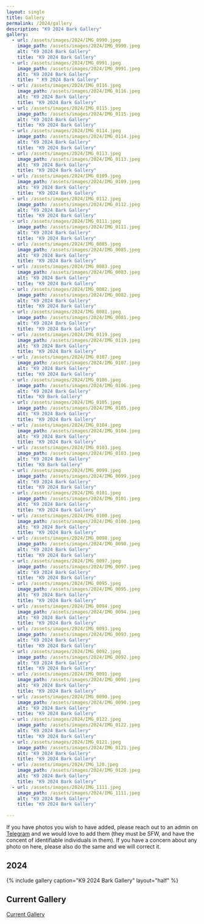 ```yaml
---
layout: single
title: Gallery
permalink: /2024/gallery
description: "K9 2024 Bark Gallery"
gallery:
  - url: /assets/images/2024/IMG_0990.jpeg
    image_path: /assets/images/2024/IMG_0990.jpeg
    alt: "K9 2024 Bark Gallery"
    title: "K9 2024 Bark Gallery"
  - url: /assets/images/2024/IMG_0991.jpeg
    image_path: /assets/images/2024/IMG_0991.jpeg
    alt: "K9 2024 Bark Gallery"
    title: " K9 2024 Bark Gallery"
  - url: /assets/images/2024/IMG_0116.jpeg
    image_path: /assets/images/2024/IMG_0116.jpeg
    alt: "K9 2024 Bark Gallery"
    title: "K9 2024 Bark Gallery"
  - url: /assets/images/2024/IMG_0115.jpeg
    image_path: /assets/images/2024/IMG_0115.jpeg
    alt: "K9 2024 Bark Gallery"
    title: "K9 2024 Bark Gallery"
  - url: /assets/images/2024/IMG_0114.jpeg
    image_path: /assets/images/2024/IMG_0114.jpeg
    alt: "K9 2024 Bark Gallery"
    title: "K9 2024 Bark Gallery"
  - url: /assets/images/2024/IMG_0113.jpeg
    image_path: /assets/images/2024/IMG_0113.jpeg
    alt: "K9 2024 Bark Gallery"
    title: "K9 2024 Bark Gallery"
  - url: /assets/images/2024/IMG_0109.jpeg
    image_path: /assets/images/2024/IMG_0109.jpeg
    alt: "K9 2024 Bark Gallery"
    title: "K9 2024 Bark Gallery"
  - url: /assets/images/2024/IMG_0112.jpeg
    image_path: /assets/images/2024/IMG_0112.jpeg
    alt: "K9 2024 Bark Gallery"
    title: "K9 2024 Bark Gallery"
  - url: /assets/images/2024/IMG_0111.jpeg
    image_path: /assets/images/2024/IMG_0111.jpeg
    alt: "K9 2024 Bark Gallery"
    title: "K9 2024 Bark Gallery"
  - url: /assets/images/2024/IMG_0085.jpeg
    image_path: /assets/images/2024/IMG_0085.jpeg
    alt: "K9 2024 Bark Gallery"
    title: "K9 2024 Bark Gallery"
  - url: /assets/images/2024/IMG_0083.jpeg
    image_path: /assets/images/2024/IMG_0083.jpeg
    alt: "K9 2024 Bark Gallery"
    title: "K9 2024 Bark Gallery"
  - url: /assets/images/2024/IMG_0082.jpeg
    image_path: /assets/images/2024/IMG_0082.jpeg
    alt: "K9 2024 Bark Gallery"
    title: "K9 2024 Bark Gallery"
  - url: /assets/images/2024/IMG_0081.jpeg
    image_path: /assets/images/2024/IMG_0081.jpeg
    alt: "K9 2024 Bark Gallery"
    title: "K9 2024 Bark Gallery"
  - url: /assets/images/2024/IMG_0119.jpeg
    image_path: /assets/images/2024/IMG_0119.jpeg
    alt: "K9 2024 Bark Gallery"
    title: "K9 2024 Bark Gallery"
  - url: /assets/images/2024/IMG_0107.jpeg
    image_path: /assets/images/2024/IMG_0107.jpeg
    alt: "K9 2024 Bark Gallery"
    title: "K9 2024 Bark Gallery"
  - url: /assets/images/2024/IMG_0106.jpeg
    image_path: /assets/images/2024/IMG_0106.jpeg
    alt: "K9 2024 Bark Gallery"
    title: "K9 Bark Gallery"
  - url: /assets/images/2024/IMG_0105.jpeg
    image_path: /assets/images/2024/IMG_0105.jpeg
    alt: "K9 2024 Bark Gallery"
    title: "K9 2024 Bark Gallery"
  - url: /assets/images/2024/IMG_0104.jpeg
    image_path: /assets/images/2024/IMG_0104.jpeg
    alt: "K9 2024 Bark Gallery"
    title: "K9 2024 Bark Gallery"
  - url: /assets/images/2024/IMG_0103.jpeg
    image_path: /assets/images/2024/IMG_0103.jpeg
    alt: "K9 2024 Bark Gallery"
    title: "K9 Bark Gallery"
  - url: /assets/images/2024/IMG_0099.jpeg
    image_path: /assets/images/2024/IMG_0099.jpeg
    alt: "K9 2024 Bark Gallery"
    title: "K9 2024 Bark Gallery"
  - url: /assets/images/2024/IMG_0101.jpeg
    image_path: /assets/images/2024/IMG_0101.jpeg
    alt: "K9 2024 Bark Gallery"
    title: "K9 2024 Bark Gallery"
  - url: /assets/images/2024/IMG_0100.jpeg
    image_path: /assets/images/2024/IMG_0100.jpeg
    alt: "K9 2024 Bark Gallery"
    title: "K9 2024 Bark Gallery"
  - url: /assets/images/2024/IMG_0098.jpeg
    image_path: /assets/images/2024/IMG_0098.jpeg
    alt: "K9 2024 Bark Gallery"
    title: "K9 2024 Bark Gallery"
  - url: /assets/images/2024/IMG_0097.jpeg
    image_path: /assets/images/2024/IMG_0097.jpeg
    alt: "K9 2024 Bark Gallery"
    title: "K9 2024 Bark Gallery"
  - url: /assets/images/2024/IMG_0095.jpeg
    image_path: /assets/images/2024/IMG_0095.jpeg
    alt: "K9 2024 Bark Gallery"
    title: "K9 2024 Bark Gallery"
  - url: /assets/images/2024/IMG_0094.jpeg
    image_path: /assets/images/2024/IMG_0094.jpeg
    alt: "K9 2024 Bark Gallery"
    title: "K9 2024 Bark Gallery"
  - url: /assets/images/2024/IMG_0093.jpeg
    image_path: /assets/images/2024/IMG_0093.jpeg
    alt: "K9 2024 Bark Gallery"
    title: "K9 2024 Bark Gallery"
  - url: /assets/images/2024/IMG_0092.jpeg
    image_path: /assets/images/2024/IMG_0092.jpeg
    alt: "K9 2024 Bark Gallery"
    title: "K9 2024 Bark Gallery"
  - url: /assets/images/2024/IMG_0091.jpeg
    image_path: /assets/images/2024/IMG_0091.jpeg
    alt: "K9 2024 Bark Gallery"
    title: "K9 2024 Bark Gallery"
  - url: /assets/images/2024/IMG_0090.jpeg
    image_path: /assets/images/2024/IMG_0090.jpeg
    alt: "K9 2024 Bark Gallery"
    title: "K9 2024 Bark Gallery"
  - url: /assets/images/2024/IMG_0122.jpeg
    image_path: /assets/images/2024/IMG_0122.jpeg
    alt: "K9 2024 Bark Gallery"
    title: "K9 2024 Bark Gallery"
  - url: /assets/images/2024/IMG_0121.jpeg
    image_path: /assets/images/2024/IMG_0121.jpeg
    alt: "K9 2024 Bark Gallery"
    title: "K9 2024 Bark Gallery"
  - url: /assets/images/2024/IMG_120.jpeg
    image_path: /assets/images/2024/IMG_0120.jpeg
    alt: "K9 2024 Bark Gallery"
    title: "K9 2024 Bark Gallery"
  - url: /assets/images/2024/IMG_1111.jpeg
    image_path: /assets/images/2024/IMG_1111.jpeg
    alt: "K9 2024 Bark Gallery"
    title: "K9 2024 Bark Gallery"
    
---
```


If you have photos you wish to have added, please reach out to an admin on [Telegram](/telegram) and we would love to add them (they must be SFW, and have the concent of identifiable individuals in them). If you have a concern about any photo on here, please also do the same and we will correct it.

## 2024
{% include gallery caption="K9 2024 Bark Gallery" layout="half" %}

## Current Gallery

[Current Gallery](/gallery)

